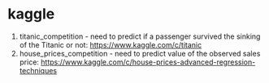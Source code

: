 # kaggle
1) titanic_competition - need to predict if a passenger survived the sinking of the Titanic or not: https://www.kaggle.com/c/titanic
2) house_prices_competition - need to predict value of the observed sales price: https://www.kaggle.com/c/house-prices-advanced-regression-techniques